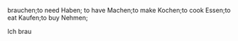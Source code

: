 brauchen;to need
Haben; to have
Machen;to make
Kochen;to cook
Essen;to eat
Kaufen;to buy
Nehmen;


Ich brau